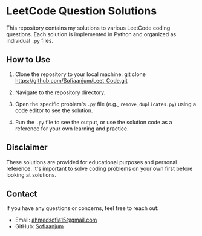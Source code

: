 # LeetCode Question Solutions

This repository contains my solutions to various LeetCode coding questions. Each solution is implemented in Python and organized as individual `.py` files.

## How to Use

1. Clone the repository to your local machine:
git clone https://github.com/Sofiaanjum/Leet_Code.git

2. Navigate to the repository directory.

3. Open the specific problem's `.py` file (e.g., `remove_duplicates.py`) using a code editor to see the solution.

4. Run the `.py` file to see the output, or use the solution code as a reference for your own learning and practice.

## Disclaimer

These solutions are provided for educational purposes and personal reference. It's important to solve coding problems on your own first before looking at solutions.

## Contact

If you have any questions or concerns, feel free to reach out:

- Email: ahmedsofia15@gmail.com
- GitHub: [Sofiaanjum](https://github.com/Sofiaanjum)

